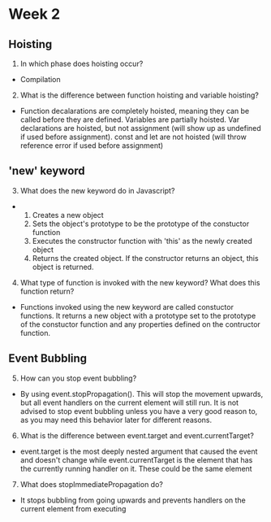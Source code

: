 # Week 2

## Hoisting

1. In which phase does hoisting occur?
- Compilation

2. What is the difference between function hoisting and variable hoisting?
- Function decalarations are completely hoisted, meaning they can be called before they are defined. Variables are partially hoisted. Var declarations are hoisted, but not assignment (will show up as undefined if used before assignment). const and let are not hoisted (will throw reference error if used before assignment)

## 'new' keyword

3. What does the new keyword do in Javascript?
-   1. Creates a new object
    2. Sets the object's prototype to be the prototype of the constuctor function
    3. Executes the constructor function with 'this' as the newly created object
    4. Returns the created object. If the constructor returns an object, this object is returned.

4. What type of function is invoked with the new keyword? What does this function return?
- Functions invoked using the new keyword are called constuctor functions. It returns a new object with a prototype set to the prototype of the constuctor function and any properties defined on the contructor function.

 ## Event Bubbling

 5. How can you stop event bubbling?
 - By using event.stopPropagation(). This will stop the movement upwards, but all event handlers on the current element will still run. It is not advised to stop event bubbling unless you have a very good reason to, as you may need this behavior later for different reasons.

 6. What is the difference between event.target and event.currentTarget?
 - event.target is the most deeply nested argument that caused the event and doesn't change while event.currentTarget is the element that has the currently running handler on it. These could be the same element

 7. What does stopImmediatePropagation do?
 - It stops bubbling from going upwards and prevents handlers on the current element from executing

